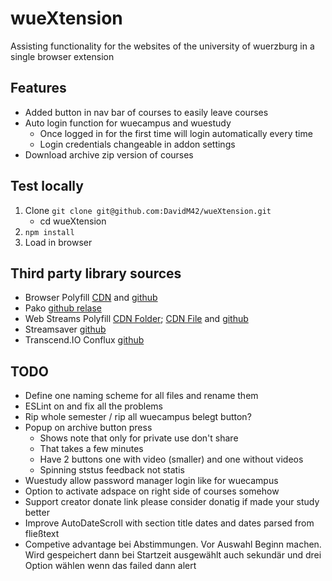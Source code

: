 # wueXtension
Assisting functionality for the websites of the university of wuerzburg in a single browser extension

## Features

* Added button in nav bar of courses to easily leave courses
* Auto login function for wuecampus and wuestudy
    * Once logged in for the first time will login automatically every time
    * Login credentials changeable in addon settings
* Download archive zip version of courses

## Test locally
1. Clone `git clone git@github.com:DavidM42/wueXtension.git`
    * cd wueXtension
2. `npm install`
3. Load in browser

## Third party library sources
* Browser Polyfill [CDN](https://unpkg.com/browse/webextension-polyfill@0.6.0/dist/browser-polyfill.min.js) and [github](https://github.com/mozilla/webextension-polyfill)
* Pako [github relase](https://github.com/nodeca/pako/blob/1.0.11/dist/pako.min.js)
* Web Streams Polyfill [CDN Folder](https://www.jsdelivr.com/package/npm/web-streams-polyfill?path=dist); [CDN File](https://cdn.jsdelivr.net/npm/web-streams-polyfill@3.0.0/dist/polyfill.es6.min.js) and [github](https://github.com/MattiasBuelens/web-streams-polyfill)
* Streamsaver [github](https://github.com/jimmywarting/StreamSaver.js)
* Transcend.IO Conflux [github](https://github.com/transcend-io/conflux)

## TODO
* Define one naming scheme for all files and rename them
* ESLint on and fix all the problems
* Rip whole semester / rip all wuecampus belegt button?
* Popup on archive button press
  * Shows note that only for private use don't share
  * That takes a few minutes
  * Have 2 buttons one with video (smaller) and one without videos
  * Spinning ststus feedback not statis
* Wuestudy allow password manager login like for wuecampus
* Option to activate adspace on right side of courses somehow
* Support creator donate link please consider donatig if made your study better
* Improve AutoDateScroll with section title dates and dates parsed from fließtext
* Competive advantage bei Abstimmungen. Vor Auswahl Beginn machen. Wird gespeichert dann bei Startzeit ausgewählt auch sekundär und drei Option wählen wenn das failed dann alert